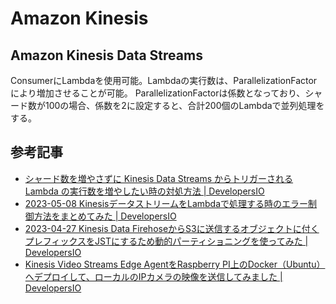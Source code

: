 # Amazon Kinesis

## Amazon Kinesis Data Streams

ConsumerにLambdaを使用可能。Lambdaの実行数は、ParallelizationFactorにより増加させることが可能。
ParallelizationFactorは係数となっており、シャード数が100の場合、係数を2に設定すると、合計200個のLambdaで並列処理をする。

## 参考記事

- [シャード数を増やさずに Kinesis Data Streams からトリガーされる Lambda の実行数を増やしたい時の対処方法 | DevelopersIO](https://dev.classmethod.jp/articles/tsnote-kinesis-triger-lambda-increase/)
- [2023-05-08 KinesisデータストリームをLambdaで処理する時のエラー制御方法をまとめてみた | DevelopersIO](https://dev.classmethod.jp/articles/how-to-handle-kinesis-data-stream-errors/)
- [2023-04-27 Kinesis Data FirehoseからS3に送信するオブジェクトに付くプレフィックスをJSTにするため動的パーティショニングを使ってみた | DevelopersIO](https://dev.classmethod.jp/articles/try-dinamic-partitioning-of-firehose/)
- [Kinesis Video Streams Edge AgentをRaspberry PI上のDocker（Ubuntu）へデプロイして、ローカルのIPカメラの映像を送信してみました | DevelopersIO](https://dev.classmethod.jp/articles/kinesis-video-streams-edge-agent-with-docker-ubuntu-raspberry-pi/)